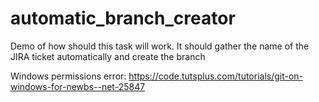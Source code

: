 # automatic_branch_creator
Demo of how should this task will work. It should gather the name of the JIRA ticket automatically and create the branch

Windows permissions error: https://code.tutsplus.com/tutorials/git-on-windows-for-newbs--net-25847
